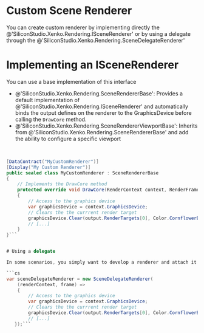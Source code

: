 # Custom Scene Renderer

You can create custom renderer by implementing directly the @'SiliconStudio.Xenko.Rendering.ISceneRenderer' or by using a delegate through the @'SiliconStudio.Xenko.Rendering.SceneDelegateRenderer'

# Implementing an ISceneRenderer

You can use a base implementation of this interface

- @'SiliconStudio.Xenko.Rendering.SceneRendererBase': Provides a default implementation of @'SiliconStudio.Xenko.Rendering.ISceneRenderer' and automatically binds the output defines on the renderer to the GraphicsDevice before calling the `DrawCore` method.
- @'SiliconStudio.Xenko.Rendering.SceneRendererViewportBase': Inherits from @'SiliconStudio.Xenko.Rendering.SceneRendererBase' and add the ability to configure a specific viewport 

 

```cs
[DataContract("MyCustomRenderer")]
[Display("My Custom Renderer")]
public sealed class MyCustomRenderer : SceneRendererBase
{
    // Implements the DrawCore method
    protected override void DrawCore(RenderContext context, RenderFrame output)
    {
        // Access to the graphics device
        var graphicsDevice = context.GraphicsDevice;
        // Clears the the currrent render target
        graphicsDevice.Clear(output.RenderTargets[0], Color.CornflowerBlue);
        // [...] 
    }
}```


# Using a delegate

In some scenarios, you simply want to develop a renderer and attach it to a method directly. You can use a @'SiliconStudio.Xenko.Rendering.SceneDelegateRenderer' for this usage:

```cs
var sceneDelegateRenderer = new SceneDelegateRenderer(
    (renderContext, frame) =>
    {
        // Access to the graphics device
        var graphicsDevice = context.GraphicsDevice;
        // Clears the the currrent render target
        graphicsDevice.Clear(output.RenderTargets[0], Color.CornflowerBlue);
        // [...] 
   });```


